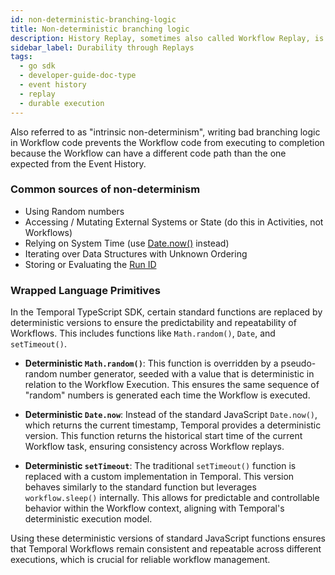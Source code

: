 ```yaml
---
id: non-deterministic-branching-logic
title: Non-deterministic branching logic
description: History Replay, sometimes also called Workflow Replay, is the mechanism that Temporal uses to reconstruct the state of a Workflow Execution. Temporal provides Durable Execution via this Replay Functionality.
sidebar_label: Durability through Replays
tags:
  - go sdk
  - developer-guide-doc-type
  - event history
  - replay
  - durable execution
---
```


Also referred to as "intrinsic non-determinism", writing bad branching logic in Workflow code prevents the Workflow code from executing to completion because the Workflow can have a different code path than the one expected from the Event History.

### Common sources of non-determinism

- Using Random numbers
- Accessing / Mutating External Systems or State (do this in Activities, not Workflows)
- Relying on System Time (use [Date.now()](https://typescript.temporal.io/api/interfaces/workflow.UnsafeWorkflowInfo#now) instead)
- Iterating over Data Structures with Unknown Ordering
- Storing or Evaluating the [Run ID](https://docs.temporal.io/workflows#run-id)

### Wrapped Language Primitives

In the Temporal TypeScript SDK, certain standard functions are replaced by deterministic versions to ensure the predictability and repeatability of Workflows. This includes functions like `Math.random()`, `Date`, and `setTimeout()`.

- **Deterministic `Math.random()`**: This function is overridden by a pseudo-random number generator, seeded with a value that is deterministic in relation to the Workflow Execution. This ensures the same sequence of "random" numbers is generated each time the Workflow is executed.

- **Deterministic `Date.now`**: Instead of the standard JavaScript `Date.now()`, which returns the current timestamp, Temporal provides a deterministic version. This function returns the historical start time of the current Workflow task, ensuring consistency across Workflow replays.

- **Deterministic `setTimeout`**: The traditional `setTimeout()` function is replaced with a custom implementation in Temporal. This version behaves similarly to the standard function but leverages `workflow.sleep()` internally. This allows for predictable and controllable behavior within the Workflow context, aligning with Temporal's deterministic execution model.

Using these deterministic versions of standard JavaScript functions ensures that Temporal Workflows remain consistent and repeatable across different executions, which is crucial for reliable workflow management.
